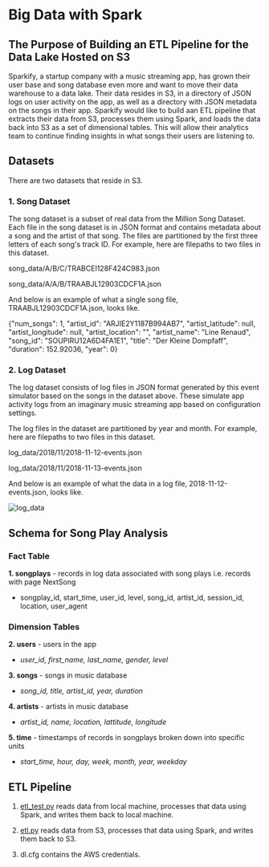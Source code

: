 # Big Data with Spark

## The Purpose of Building an ETL Pipeline for the Data Lake Hosted on S3

Sparkify, a startup company with a music streaming app, has grown their user base and song database even more and want to move their data warehouse to a data lake. Their data resides in S3, in a directory of JSON logs on user activity on the app, as well as a directory with JSON metadata on the songs in their app. Sparkify would like to build aan ETL pipeline that extracts their data from S3, processes them using Spark, and loads the data back into S3 as a set of dimensional tables. This will allow their analytics team to continue finding insights in what songs their users are listening to.

## Datasets

There are two datasets that reside in S3. 

### 1. Song Dataset
The song dataset is a subset of real data from the Million Song Dataset. Each file in the song dataset is in JSON format and contains metadata about a song and the artist of that song. The files are partitioned by the first three letters of each song's track ID. For example, here are filepaths to two files in this dataset.

song_data/A/B/C/TRABCEI128F424C983.json

song_data/A/A/B/TRAABJL12903CDCF1A.json

And below is an example of what a single song file, TRAABJL12903CDCF1A.json, looks like.

{"num_songs": 1, "artist_id": "ARJIE2Y1187B994AB7", "artist_latitude": null, "artist_longitude": null, "artist_location": "", "artist_name": "Line Renaud", "song_id": "SOUPIRU12A6D4FA1E1", "title": "Der Kleine Dompfaff", "duration": 152.92036, "year": 0}

### 2. Log Dataset
The log dataset consists of log files in JSON format generated by this event simulator based on the songs in the dataset above. These simulate app activity logs from an imaginary music streaming app based on configuration settings.

The log files in the dataset are partitioned by year and month. For example, here are filepaths to two files in this dataset.

log_data/2018/11/2018-11-12-events.json

log_data/2018/11/2018-11-13-events.json

And below is an example of what the data in a log file, 2018-11-12-events.json, looks like.

![log_data](log_data.png)

## Schema for Song Play Analysis

### **Fact Table**
**1. songplays** - records in log data associated with song plays i.e. records with page NextSong
 - songplay_id, start_time, user_id, level, song_id, artist_id, session_id, location, user_agent

### **Dimension Tables**
**2. users** - users in the app
 - *user_id, first_name, last_name, gender, level*

**3. songs** - songs in music database
 - *song_id, title, artist_id, year, duration*

**4. artists** - artists in music database
 - *artist_id, name, location, lattitude, longitude*

**5. time** - timestamps of records in songplays broken down into specific units
 - *start_time, hour, day, week, month, year, weekday*

## ETL Pipeline

1. [etl_test.py](https://github.com/iDataist/Music-Streaming-App-Data-Engineering/blob/master/3.%20Big-Data-with-Spark/etl_test.py) reads data from local machine, processes that data using Spark, and writes them back to local machine.

2. [etl.py](https://github.com/iDataist/Music-Streaming-App-Data-Engineering/blob/master/3.%20Big-Data-with-Spark/etl.py) reads data from S3, processes that data using Spark, and writes them back to S3.

3. dl.cfg contains the AWS credentials.


